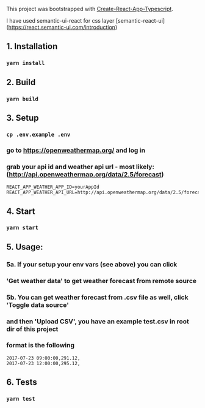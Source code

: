 
This project was bootstrapped with [Create-React-App-Typescript](https://github.com/wmonk/create-react-app-typescript).

I have used semantic-ui-react for css layer [semantic-react-ui]
(https://react.semantic-ui.com/introduction)

## 1. Installation
### `yarn install`

## 2. Build
### `yarn build`

## 3. Setup
### `cp .env.example .env`
### go to https://openweathermap.org/ and log in 
### grab your api id and weather api url - most likely: (http://api.openweathermap.org/data/2.5/forecast) 
```
REACT_APP_WEATHER_APP_ID=yourAppId
REACT_APP_WEATHER_API_URL=http://api.openweathermap.org/data/2.5/forecast
```
## 4. Start
### `yarn start`

## 5. Usage:
### 5a. If your setup your env vars (see above) you can click 
### 'Get weather data' to get weather forecast from remote source
### 5b. You can get weather forecast from .csv file as well, click 'Toggle data source'
### and then 'Upload CSV', you have an example test.csv in root dir of this project
### format is the following
```
2017-07-23 09:00:00,291.12,
2017-07-23 12:00:00,295.12,
```

## 6. Tests
### `yarn test`
